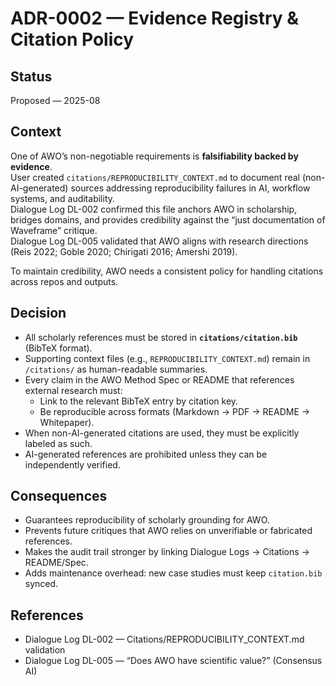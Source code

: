 # ADR-0002 — Evidence Registry & Citation Policy

## Status
Proposed — 2025-08

## Context
One of AWO’s non-negotiable requirements is **falsifiability backed by evidence**.  
User created `citations/REPRODUCIBILITY_CONTEXT.md` to document real (non-AI-generated) sources addressing reproducibility failures in AI, workflow systems, and auditability.  
Dialogue Log DL-002 confirmed this file anchors AWO in scholarship, bridges domains, and provides credibility against the “just documentation of Waveframe” critique.  
Dialogue Log DL-005 validated that AWO aligns with research directions (Reis 2022; Goble 2020; Chirigati 2016; Amershi 2019).

To maintain credibility, AWO needs a consistent policy for handling citations across repos and outputs.

## Decision
- All scholarly references must be stored in **`citations/citation.bib`** (BibTeX format).  
- Supporting context files (e.g., `REPRODUCIBILITY_CONTEXT.md`) remain in `/citations/` as human-readable summaries.  
- Every claim in the AWO Method Spec or README that references external research must:  
  - Link to the relevant BibTeX entry by citation key.  
  - Be reproducible across formats (Markdown → PDF → README → Whitepaper).  
- When non-AI-generated citations are used, they must be explicitly labeled as such.  
- AI-generated references are prohibited unless they can be independently verified.  

## Consequences
- Guarantees reproducibility of scholarly grounding for AWO.  
- Prevents future critiques that AWO relies on unverifiable or fabricated references.  
- Makes the audit trail stronger by linking Dialogue Logs → Citations → README/Spec.  
- Adds maintenance overhead: new case studies must keep `citation.bib` synced.

## References
- Dialogue Log DL-002 — Citations/REPRODUCIBILITY_CONTEXT.md validation  
- Dialogue Log DL-005 — “Does AWO have scientific value?” (Consensus AI)  
